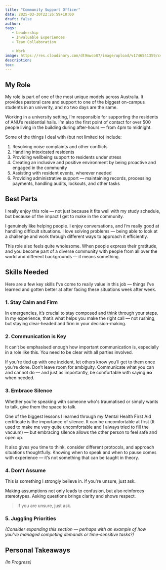 ```yaml
---
title: "Community Support Officer"
date: 2025-03-30T22:26:59+10:00
draft: false
author:
tags:
   - Leadership
   - Invaluable Experiences
   - Team Collaboration

   - Work
image: https://res.cloudinary.com/dt9mwco87/image/upload/v1746541359/cso_nmowgj.jpg
description:
toc:
--- 
```


<!-- --- hugo theme archetype:
title: "Cso"
date: 2025-05-06T22:26:59+10:00
draft: true
author:
tags:
image:
description:
toc:
--- -->

## My Role

My role is part of one of the most unique models across Australia. It provides pastoral care and support to one of the biggest on-campus students in an univerity, and no two days are the same.  

Working in a university setting, I’m responsible for supporting the residents of ANU’s residential halls. I’m also the first point of contact for over 500 people living in the building during after-hours — from 4pm to midnight.  

Some of the things I deal with (but not limited to) include:

1. Resolving noise complaints and other conflicts  
2. Handling intoxicated residents  
3. Providing wellbeing support to residents under stress  
4. Creating an inclusive and positive environment by being proactive and engaged in the community  
5. Assisting with resident events, wherever needed  
6. Providing administrative support — maintaining records, processing payments, handling audits, lockouts, and other tasks  

## Best Parts

I really enjoy this role — not just because it fits well with my study schedule, but because of the impact I get to make in the community.  

I genuinely like helping people. I enjoy conversations, and I’m really good at handling difficult situations. I love solving problems — being able to look at a challenge and work through different ways to approach it efficiently.  

This role also feels quite wholesome. When people express their gratitude, and you become part of a diverse community with people from all over the world and different backgrounds — it means something.

## Skills Needed

Here are a few key skills I’ve come to really value in this job — things I’ve learned and gotten better at after facing these situations week after week.

### 1. Stay Calm and Firm

In emergencies, it’s crucial to stay composed and think through your steps. In my experience, that’s what helps you make the right call — not rushing, but staying clear-headed and firm in your decision-making.

### 2. Communication is Key

It can’t be emphasised enough how important communication is, especially in a role like this. You need to be clear with all parties involved.  

If you're tied up with one incident, let others know you’ll get to them once you're done. Don’t leave room for ambiguity. Communicate what you can and cannot do — and just as importantly, be comfortable with saying **no** when needed.

### 3. Embrace Silence

Whether you’re speaking with someone who's traumatised or simply wants to talk, give them the space to talk.

One of the biggest lessons I learned through my Mental Health First Aid certificate is the importance of silence. It can be uncomfortable at first (It used to make me very quite uncomfortable and I always tried to fill the vacuum) — but embracing silence allows the other person to feel safe and open up.  

It also gives you time to think, consider different protocols, and approach situations thoughtfully. Knowing when to speak and when to pause comes with experience — it’s not something that can be taught in theory.

### 4. Don’t Assume

This is something I strongly believe in. If you're unsure, just ask.  

Making assumptions not only leads to confusion, but also reinforces stereotypes. Asking questions brings clarity and shows respect.

> If you are unsure, just ask.

### 5. Juggling Priorities

*(Consider expanding this section — perhaps with an example of how you’ve managed competing demands or time-sensitive tasks?)*

## Personal Takeaways

*(In Progress)*